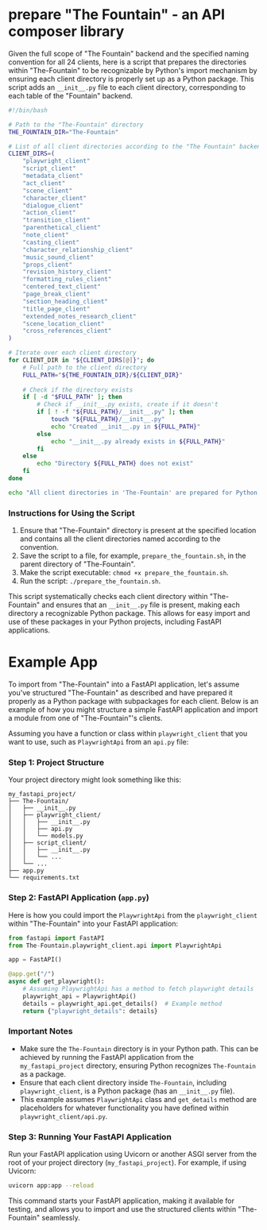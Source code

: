 # prepare "The Fountain" - an API composer library

Given the full scope of "The Fountain" backend and the specified naming convention for all 24 clients, here is a script that prepares the directories within "The-Fountain" to be recognizable by Python's import mechanism by ensuring each client directory is properly set up as a Python package. This script adds an `__init__.py` file to each client directory, corresponding to each table of the "Fountain" backend.

```bash
#!/bin/bash

# Path to the "The-Fountain" directory
THE_FOUNTAIN_DIR="The-Fountain"

# List of all client directories according to the "The Fountain" backend tables
CLIENT_DIRS=(
    "playwright_client"
    "script_client"
    "metadata_client"
    "act_client"
    "scene_client"
    "character_client"
    "dialogue_client"
    "action_client"
    "transition_client"
    "parenthetical_client"
    "note_client"
    "casting_client"
    "character_relationship_client"
    "music_sound_client"
    "props_client"
    "revision_history_client"
    "formatting_rules_client"
    "centered_text_client"
    "page_break_client"
    "section_heading_client"
    "title_page_client"
    "extended_notes_research_client"
    "scene_location_client"
    "cross_references_client"
)

# Iterate over each client directory
for CLIENT_DIR in "${CLIENT_DIRS[@]}"; do
    # Full path to the client directory
    FULL_PATH="${THE_FOUNTAIN_DIR}/${CLIENT_DIR}"
    
    # Check if the directory exists
    if [ -d "$FULL_PATH" ]; then
        # Check if __init__.py exists, create if it doesn't
        if [ ! -f "${FULL_PATH}/__init__.py" ]; then
            touch "${FULL_PATH}/__init__.py"
            echo "Created __init__.py in ${FULL_PATH}"
        else
            echo "__init__.py already exists in ${FULL_PATH}"
        fi
    else
        echo "Directory ${FULL_PATH} does not exist"
    fi
done

echo "All client directories in 'The-Fountain' are prepared for Python's import mechanism."
```

### Instructions for Using the Script

1. Ensure that "The-Fountain" directory is present at the specified location and contains all the client directories named according to the convention.
2. Save the script to a file, for example, `prepare_the_fountain.sh`, in the parent directory of "The-Fountain".
3. Make the script executable: `chmod +x prepare_the_fountain.sh`.
4. Run the script: `./prepare_the_fountain.sh`.

This script systematically checks each client directory within "The-Fountain" and ensures that an `__init__.py` file is present, making each directory a recognizable Python package. This allows for easy import and use of these packages in your Python projects, including FastAPI applications.

# Example App

To import from "The-Fountain" into a FastAPI application, let's assume you've structured "The-Fountain" as described and have prepared it properly as a Python package with subpackages for each client. Below is an example of how you might structure a simple FastAPI application and import a module from one of "The-Fountain"'s clients.

Assuming you have a function or class within `playwright_client` that you want to use, such as `PlaywrightApi` from an `api.py` file:

### Step 1: Project Structure

Your project directory might look something like this:

```
my_fastapi_project/
├── The-Fountain/
│   ├── __init__.py
│   ├── playwright_client/
│   │   ├── __init__.py
│   │   ├── api.py
│   │   └── models.py
│   ├── script_client/
│   │   ├── __init__.py
│   │   └── ...
│   └── ...
├── app.py
└── requirements.txt
```

### Step 2: FastAPI Application (`app.py`)

Here is how you could import the `PlaywrightApi` from the `playwright_client` within "The-Fountain" into your FastAPI application:

```python
from fastapi import FastAPI
from The-Fountain.playwright_client.api import PlaywrightApi

app = FastAPI()

@app.get("/")
async def get_playwright():
    # Assuming PlaywrightApi has a method to fetch playwright details
    playwright_api = PlaywrightApi()
    details = playwright_api.get_details()  # Example method
    return {"playwright_details": details}
```

### Important Notes

- Make sure the `The-Fountain` directory is in your Python path. This can be achieved by running the FastAPI application from the `my_fastapi_project` directory, ensuring Python recognizes `The-Fountain` as a package.
- Ensure that each client directory inside `The-Fountain`, including `playwright_client`, is a Python package (has an `__init__.py` file).
- This example assumes `PlaywrightApi` class and `get_details` method are placeholders for whatever functionality you have defined within `playwright_client/api.py`.

### Step 3: Running Your FastAPI Application

Run your FastAPI application using Uvicorn or another ASGI server from the root of your project directory (`my_fastapi_project`). For example, if using Uvicorn:

```bash
uvicorn app:app --reload
```

This command starts your FastAPI application, making it available for testing, and allows you to import and use the structured clients within "The-Fountain" seamlessly.

